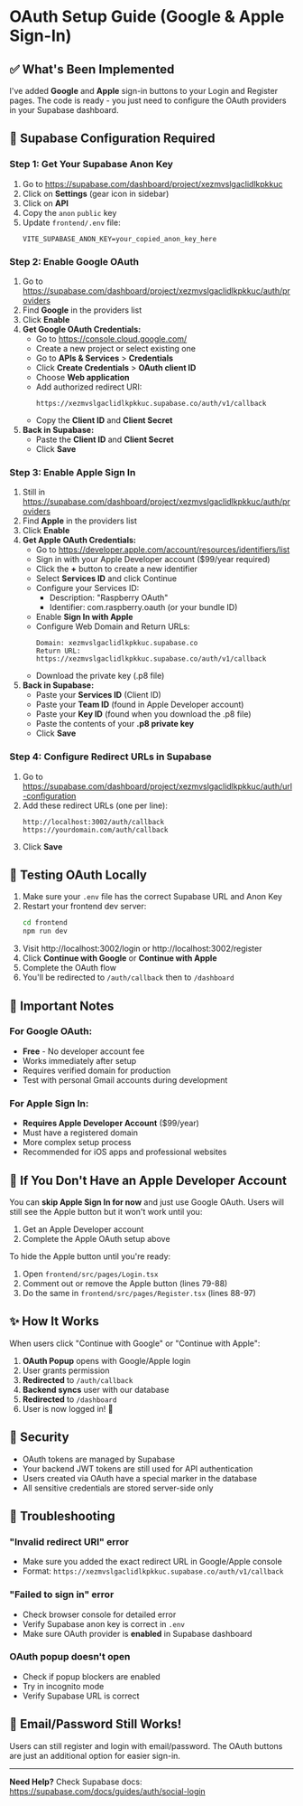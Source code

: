 # OAuth Setup Guide (Google & Apple Sign-In)

## ✅ What's Been Implemented

I've added **Google** and **Apple** sign-in buttons to your Login and Register pages. The code is ready - you just need to configure the OAuth providers in your Supabase dashboard.

## 🔧 Supabase Configuration Required

### Step 1: Get Your Supabase Anon Key

1. Go to https://supabase.com/dashboard/project/xezmvslgaclidlkpkkuc
2. Click on **Settings** (gear icon in sidebar)
3. Click on **API**
4. Copy the `anon` `public` key
5. Update `frontend/.env` file:
   ```
   VITE_SUPABASE_ANON_KEY=your_copied_anon_key_here
   ```

### Step 2: Enable Google OAuth

1. Go to https://supabase.com/dashboard/project/xezmvslgaclidlkpkkuc/auth/providers
2. Find **Google** in the providers list
3. Click **Enable**
4. **Get Google OAuth Credentials:**
   - Go to https://console.cloud.google.com/
   - Create a new project or select existing one
   - Go to **APIs & Services** > **Credentials**
   - Click **Create Credentials** > **OAuth client ID**
   - Choose **Web application**
   - Add authorized redirect URI:
     ```
     https://xezmvslgaclidlkpkkuc.supabase.co/auth/v1/callback
     ```
   - Copy the **Client ID** and **Client Secret**
5. **Back in Supabase:**
   - Paste the **Client ID** and **Client Secret**
   - Click **Save**

### Step 3: Enable Apple Sign In

1. Still in https://supabase.com/dashboard/project/xezmvslgaclidlkpkkuc/auth/providers
2. Find **Apple** in the providers list
3. Click **Enable**
4. **Get Apple OAuth Credentials:**
   - Go to https://developer.apple.com/account/resources/identifiers/list
   - Sign in with your Apple Developer account ($99/year required)
   - Click the **+** button to create a new identifier
   - Select **Services ID** and click Continue
   - Configure your Services ID:
     - Description: "Raspberry OAuth"
     - Identifier: com.raspberry.oauth (or your bundle ID)
   - Enable **Sign In with Apple**
   - Configure Web Domain and Return URLs:
     ```
     Domain: xezmvslgaclidlkpkkuc.supabase.co
     Return URL: https://xezmvslgaclidlkpkkuc.supabase.co/auth/v1/callback
     ```
   - Download the private key (.p8 file)
5. **Back in Supabase:**
   - Paste your **Services ID** (Client ID)
   - Paste your **Team ID** (found in Apple Developer account)
   - Paste your **Key ID** (found when you download the .p8 file)
   - Paste the contents of your **.p8 private key**
   - Click **Save**

### Step 4: Configure Redirect URLs in Supabase

1. Go to https://supabase.com/dashboard/project/xezmvslgaclidlkpkkuc/auth/url-configuration
2. Add these redirect URLs (one per line):
   ```
   http://localhost:3002/auth/callback
   https://yourdomain.com/auth/callback
   ```
3. Click **Save**

## 🧪 Testing OAuth Locally

1. Make sure your `.env` file has the correct Supabase URL and Anon Key
2. Restart your frontend dev server:
   ```bash
   cd frontend
   npm run dev
   ```
3. Visit http://localhost:3002/login or http://localhost:3002/register
4. Click **Continue with Google** or **Continue with Apple**
5. Complete the OAuth flow
6. You'll be redirected to `/auth/callback` then to `/dashboard`

## 📝 Important Notes

### For Google OAuth:
- **Free** - No developer account fee
- Works immediately after setup
- Requires verified domain for production
- Test with personal Gmail accounts during development

### For Apple Sign In:
- **Requires Apple Developer Account** ($99/year)
- Must have a registered domain
- More complex setup process
- Recommended for iOS apps and professional websites

## 🚨 If You Don't Have an Apple Developer Account

You can **skip Apple Sign In for now** and just use Google OAuth. Users will still see the Apple button but it won't work until you:
1. Get an Apple Developer account
2. Complete the Apple OAuth setup above

To hide the Apple button until you're ready:
1. Open `frontend/src/pages/Login.tsx`
2. Comment out or remove the Apple button (lines 79-88)
3. Do the same in `frontend/src/pages/Register.tsx` (lines 88-97)

## ✨ How It Works

When users click "Continue with Google" or "Continue with Apple":

1. **OAuth Popup** opens with Google/Apple login
2. User grants permission
3. **Redirected** to `/auth/callback`
4. **Backend syncs** user with our database
5. **Redirected** to `/dashboard`
6. User is now logged in! 🎉

## 🔐 Security

- OAuth tokens are managed by Supabase
- Your backend JWT tokens are still used for API authentication
- Users created via OAuth have a special marker in the database
- All sensitive credentials are stored server-side only

## 🐛 Troubleshooting

### "Invalid redirect URI" error
- Make sure you added the exact redirect URL in Google/Apple console
- Format: `https://xezmvslgaclidlkpkkuc.supabase.co/auth/v1/callback`

### "Failed to sign in" error
- Check browser console for detailed error
- Verify Supabase anon key is correct in `.env`
- Make sure OAuth provider is **enabled** in Supabase dashboard

### OAuth popup doesn't open
- Check if popup blockers are enabled
- Try in incognito mode
- Verify Supabase URL is correct

## 📧 Email/Password Still Works!

Users can still register and login with email/password. The OAuth buttons are just an additional option for easier sign-in.

---

**Need Help?** Check Supabase docs: https://supabase.com/docs/guides/auth/social-login
